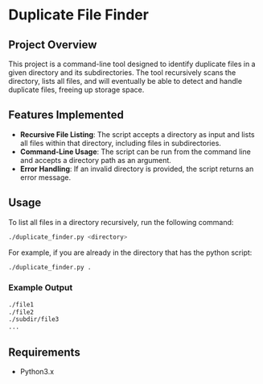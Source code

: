 # Duplicate File Finder

## Project Overview

This project is a command-line tool designed to identify duplicate files in a given directory and its subdirectories. The tool recursively scans the directory, lists all files, and will eventually be able to detect and handle duplicate files, freeing up storage space.

## Features Implemented

- **Recursive File Listing**: The script accepts a directory as input and lists all files within that directory, including files in subdirectories.
- **Command-Line Usage**: The script can be run from the command line and accepts a directory path as an argument.
- **Error Handling**: If an invalid directory is provided, the script returns an error message.

## Usage

To list all files in a directory recursively, run the following command:

```bash
./duplicate_finder.py <directory>
```

For example, if you are already in the directory that has the python script:

```bash
./duplicate_finder.py .
```

### Example Output

```bash
./file1
./file2
./subdir/file3
...
```

## Requirements

- Python3.x
